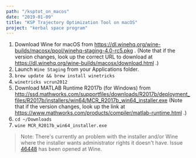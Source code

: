 ```yaml
---
path: "/ksptot_on_macos"
date: "2019-01-09"
title: "KSP Trajectory Optimization Tool on macOS"
project: "kerbal space program"
---
```


1. Download Wine for macOS from
   https://dl.winehq.org/wine-builds/macosx/pool/winehq-staging-4.0-rc5.pkg
   . (Note that if the version changes, look up the correct URL to download at
   https://dl.winehq.org/wine-builds/macosx/download.html
   .)
2. Launch `Wine Staging` from your Applications folder.
3. `brew update && brew install winetricks`
4. `winetricks vcrun2012`
5. Download MATLAB Runtime R2017b (for Windows) from
   http://ssd.mathworks.com/supportfiles/downloads/R2017b/deployment_files/R2017b/installers/win64/MCR_R2017b_win64_installer.exe
   (Note that if the version changes, look up the link at
   https://www.mathworks.com/products/compiler/matlab-runtime.html
   .)
6. `cd ~/Downloads`
7. `wine MCR_R2017b_win64_installer.exe`

> Note: There's currently an problem with the installer and/or Wine where the installer wants administrator rights it doesn't have.
> Issue [46448](https://bugs.winehq.org/show_bug.cgi?id=46448) has been opened at Wine.
